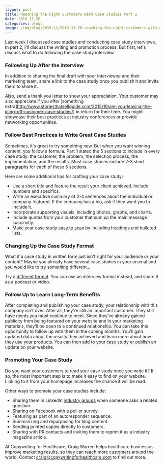 ```yaml
--- 
layout: post
title: Reaching the Right Customers With Case Studies Part 2
date: 2016-11-28
categories: blogs
image: /img/blog/2016-11/2016-11-28-reaching-the-right-customers-with-case-studies-part-2.png
---
```


Last week I discussed case studies and conducting case study interviews. In part 2, I'll discuss the writing and promotion process. But first, let's discuss what to do following the case study interview.

### Following Up After the Interview

In addition to sharing the final draft with your interviewee and their marketing team, share a link to the case study once you publish it and invite them to share it. 

Also, send a thank you letter to show your appreciation. Your customer may also appreciate if you offer [something extra]http://www.storiesthatsellguide.com/2015/10/are-you-leaving-the-icing-off-customer-case-studies/) in return for their time. You might showcase their best practices at industry conferences or provide networking opportunities.

### Follow Best Practices to Write Great Case Studies

Sometimes, it's great to try something new. But when you want winning content, you follow a formula. Part 1 stated the 5 sections to include in every case study: the customer, the problem, the selection process, the implementation, and the results. Most case studies include 2-3 short paragraphs for each of these 5 sections. 

Here are some additional tips for crafting your case study:

* Use a short title and feature the result your client achieved. Include numbers and specifics.
* Write an executive summary of 2-4 sentences about the individual or company featured. If the company has a bio, ask if they want you to include it.
* Incorporate supporting visuals, including photos, graphs, and charts.
* Include quotes from your customer that sum up the main message succinctly.
* Make your case study [easy to scan](http://blog.hubspot.com/blog/tabid/6307/bid/33282/The-Ultimate-Guide-to-Creating-Compelling-Case-Studies.aspx#sm.01xdq0cu14fxe9511i62kuk53dadz) by including headings and bulleted lists.


### Changing Up the Case Study Format

What if a case study in written form just isn't right for your audience or your content? Maybe you already have several case studies in your arsenal and you would like to try something different...

Try a [different format](https://blog.kissmetrics.com/creating-a-great-case-study/). You can use an interview format instead, and share it as a podcast or video. 

### Follow Up to Learn Long-Term Benefits

After completing and publishing your case study, your relationship with this company isn't over. After all, they're still an important customer. They still have needs you must continue to meet. Since they've already gained publicity from being featured on your website and in your marketing materials, they'll be open to a continued relationship. You can take this opportunity to follow up with them in the coming months. You'll gain updated data about the results they achieved and learn more about how they use your products. You can then add to your case study or publish an update on your website.

### Promoting Your Case Study

Do you want your customers to read your case study once you write it? If so, the most important step is to make it easy to find on your website. Linking to it from your homepage increases the chance it will be read.

Other ways to promote your case studies include:

* Sharing them in LinkedIn [industry groups](http://www.storiesthatsellguide.com/store/tip-of-the-month/how-a-fast-growing-company-sells-with-the-voice-of-the-customer/) when someone asks a related question.
* Sharing on Facebook with a poll or survey.
* Featuring as part of an autoresponder sequence.
* Summarizing and repurposing for blog content.
* Sending printed copies directly to customers.
* Sharing with PR contacts and inviting them to reprint it as a industry magazine article.


At Copywriting for Healthcare, Craig Warren helps healthcare businesses improve marketing results, so they can reach more customers around the world. Contact craig@copywritingforhealthcare.com to find out more.